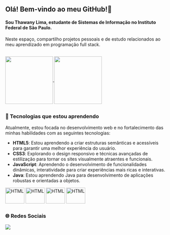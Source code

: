 ## Olá! Bem-vindo ao meu GitHub!👋

#### Sou Thawany Lima, estudante de Sistemas de Informação no Instituto Federal de São Paulo. 

Neste espaço, compartilho projetos pessoais e de estudo relacionados ao meu aprendizado em programação full stack.
      
## 

<div>
<a href="https://github.com/thawanylima">
  <img height=150 align="center" src="https://github-readme-stats.vercel.app/api?username=thawanylima&show_icons=true&theme=tokyonight&hide=stars" />
</a>
<a href="https://github.com/thawanylima">
  <img height=150 align="center" src="https://github-readme-stats.vercel.app/api/top-langs?username=thawanylima&layout=compact&langs_count=8&card_width=320&theme=tokyonight" />
</a>
</div>

## 

### 🚀 Tecnologias que estou aprendendo

Atualmente, estou focada no desenvolvimento web e no fortalecimento das minhas habilidades com as seguintes tecnologias:

- **HTML5**: Estou aprendendo a criar estruturas semânticas e acessíveis para garantir uma melhor experiência do usuário.
- **CSS3**: Explorando o design responsivo e técnicas avançadas de estilização para tornar os sites visualmente atraentes e funcionais.
- **JavaScript**: Aprendendo o desenvolvimento de funcionalidades dinâmicas, interatividade para criar experiências mais ricas e interativas.
- **Java**: Estou aprendendo Java para desenvolvimento de aplicações robustas e orientadas a objetos.

<div>
  <img align="center" alt="HTML" height="50" width="60" src="https://cdn.jsdelivr.net/gh/devicons/devicon@latest/icons/html5/html5-plain-wordmark.svg">
  <img align="center" alt="HTML" height="50" width="60" src="https://cdn.jsdelivr.net/gh/devicons/devicon@latest/icons/css3/css3-plain-wordmark.svg">
  <img align="center" alt="HTML" height="50" width="60" src="https://cdn.jsdelivr.net/gh/devicons/devicon@latest/icons/javascript/javascript-original.svg">
  <img align="center" alt="HTML" height="50" width="60" src="https://cdn.jsdelivr.net/gh/devicons/devicon@latest/icons/java/java-original-wordmark.svg">
</div>

## 

### 🌐 Redes Sociais

<div>
<a href="https://www.linkedin.com/in/thawanylima/" target="_blank"><img src="https://img.shields.io/badge/LinkedIn-0077B5?style=for-the-badge&logo=linkedin&logoColor=white" target="_blank"> </a>

</div>
